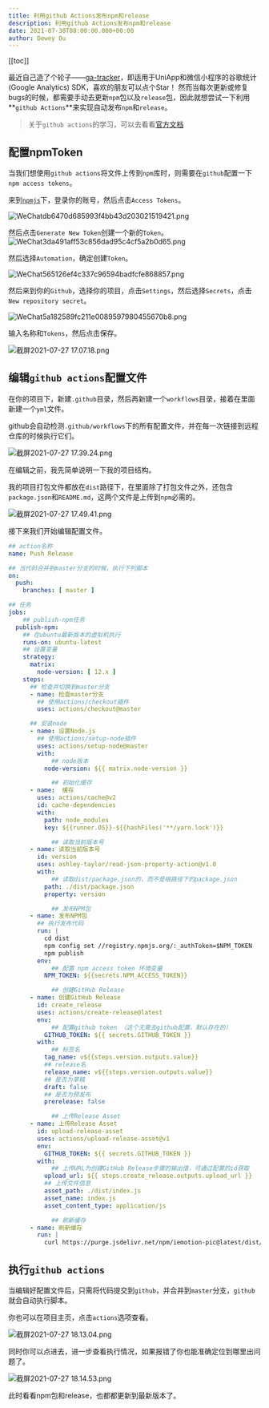 ```yaml
---
title: 利用github Actions发布npm和release
description: 利用github Actions发布npm和release
date: 2021-07-30T08:00:00.000+00:00
author: Dewey Ou
---
```


[[toc]]

最近自己造了个轮子——[ga-tracker](https://github.com/OUDUIDUI/ga-tracker)，即适用于UniApp和微信小程序的谷歌统计 (Google Analytics) SDK，喜欢的朋友可以点个Star！
然而当每次更新或修复bugs的时候，都需要手动去更新`npm`包以及`release`包，因此就想尝试一下利用**`github Actions`**来实现自动发布`npm`和`release`。


> 关于`github actions`的学习，可以去看看[官方文档](https://docs.github.com/cn/actions)

## 配置npmToken
当我们想使用`github actions`将文件上传到`npm`库时，则需要在`github`配置一下`npm access tokens`。


来到[`npmjs`](https://www.npmjs.com/)下，登录你的账号，然后点击`Access Tokens`。

![WeChatdb6470d685993f4bb43d203021519421.png](/images/docs/publish-npm-by-github-actions/1.png)

然后点击`Generate New Token`创建一个新的`Token`。
![WeChat3da491aff53c856dad95c4cf5a2b0d65.png](/images/docs/publish-npm-by-github-actions/2.png)

然后选择`Automation`，确定创建`Token`。

![WeChat565126ef4c337c96594badfcfe868857.png](/images/docs/publish-npm-by-github-actions/3.png)

然后来到你的`Github`，选择你的项目，点击`Settings`，然后选择`Secrets`，点击`New repository secret`。

![WeChat5a182589fc211e0089597980455670b8.png](/images/docs/publish-npm-by-github-actions/4.png)

输入名称和`Tokens`，然后点击保存。

![截屏2021-07-27 17.07.18.png](/images/docs/publish-npm-by-github-actions/5.png)

## 编辑`github actions`配置文件
在你的项目下，新建`.github`目录，然后再新建一个`workflows`目录，接着在里面新建一个`yml`文件。

github会自动检测`.github/workflows`下的所有配置文件，并在每一次链接到远程仓库的时候执行它们。

![截屏2021-07-27 17.39.24.png](/images/docs/publish-npm-by-github-actions/6.png)

在编辑之前，我先简单说明一下我的项目结构。

我的项目打包文件都放在`dist`路径下，在里面除了打包文件之外，还包含`package.json`和`README.md`，这两个文件是上传到`npm`必需的。

![截屏2021-07-27 17.49.41.png](/images/docs/publish-npm-by-github-actions/7.png)

接下来我们开始编辑配置文件。
```yaml
## action名称
name: Push Release

## 当代码合并到master分支的时候，执行下列脚本
on:
  push:
    branches: [ master ]

## 任务
jobs:
	## publish-npm任务
  publish-npm:
  	## 在ubuntu最新版本的虚拟机执行
    runs-on: ubuntu-latest
    ## 设置变量
    strategy:
      matrix:
        node-version: [ 12.x ]
    steps:
      ## 检查并切换到master分支
      - name: 检查master分支
      	## 使用actions/checkout插件
        uses: actions/checkout@master

      ## 安装node
      - name: 设置Node.js
      	## 使用actions/setup-node插件
        uses: actions/setup-node@master
        with:
        	## node版本
          node-version: ${{ matrix.node-version }}

			## 初始化缓存
      - name:  缓存
        uses: actions/cache@v2
        id: cache-dependencies
        with:
          path: node_modules
          key: ${{runner.OS}}-${{hashFiles('**/yarn.lock')}}

			## 读取当前版本号
      - name: 读取当前版本号
        id: version
        uses: ashley-taylor/read-json-property-action@v1.0
        with:
        	## 读取dist/package.json的，而不是根路径下的package.json
          path: ./dist/package.json
          property: version

			## 发布NPM包
      - name: 发布NPM包
      	## 执行发布代码
        run: |
          cd dist
          npm config set //registry.npmjs.org/:_authToken=$NPM_TOKEN
          npm publish
        env:
        	## 配置 npm access token 环境变量
          NPM_TOKEN: ${{secrets.NPM_ACCESS_TOKEN}}

			## 创建GitHub Release
      - name: 创建GitHub Release
        id: create_release
        uses: actions/create-release@latest
        env:
        	## 配置github token （这个无需去github配置，默认存在的）
          GITHUB_TOKEN: ${{ secrets.GITHUB_TOKEN }}
        with:
        	## 标签名
          tag_name: v${{steps.version.outputs.value}}
          ## release名
          release_name: v${{steps.version.outputs.value}}
          ## 是否为草稿
          draft: false
          ## 是否为预发布
          prerelease: false

			## 上传Release Asset
      - name: 上传Release Asset
        id: upload-release-asset
        uses: actions/upload-release-asset@v1
        env:
          GITHUB_TOKEN: ${{ secrets.GITHUB_TOKEN }}
        with:
        	## 上传URL为创建GitHub Release步骤的输出值，可通过配置的id获取
          upload_url: ${{ steps.create_release.outputs.upload_url }}
          ## 上传文件信息
          asset_path: ./dist/index.js
          asset_name: index.js
          asset_content_type: application/js

			## 刷新缓存
      - name: 刷新缓存
        run: |
          curl https://purge.jsdelivr.net/npm/iemotion-pic@latest/dist/name.json

```
## 执行`github actions`

当编辑好配置文件后，只需将代码提交到`github`，并合并到`master`分支，`github`就会自动执行脚本。

你也可以在项目主页，点击`actions`选项查看。

![截屏2021-07-27 18.13.04.png](/images/docs/publish-npm-by-github-actions/8.png)

同时你可以点进去，进一步查看执行情况，如果报错了你也能准确定位到哪里出问题了。

![截屏2021-07-27 18.14.53.png](/images/docs/publish-npm-by-github-actions/9.png)

此时看看npm包和release，也都都更新到最新版本了。


